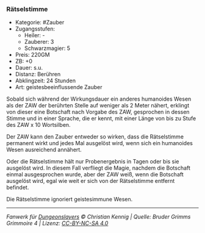 ### Rätselstimme

- Kategorie: #Zauber
- Zugangsstufen:
  - Heiler: -
  - Zauberer: 3
  - Schwarzmagier: 5
- Preis: 220GM
- ZB: +0
- Dauer: s.u.
- Distanz: Berühren
- Abklingzeit: 24 Stunden
- Art: geistesbeeinflussende Zauber



Sobald sich während der Wirkungsdauer ein anderes humanoides Wesen als der ZAW der berührten Stelle auf weniger als 2 Meter nähert, erklingt von dieser eine Botschaft nach Vorgabe des ZAW, gesprochen in dessen Stimme und in einer Sprache, die er kennt, mit einer Länge von bis zu Stufe des ZAW x 10 Wortsilben.

Der ZAW kann den Zauber entweder so wirken, dass die Rätselstimme permanent wirkt und jedes Mal ausgelöst wird, wenn sich ein humanoides Wesen ausreichend annähert.

Oder die Rätselstimme hält nur Probenergebnis in Tagen oder bis sie ausgelöst wird. In diesem Fall verfliegt die Magie, nachdem die Botschaft einmal ausgesprochen wurde, aber der ZAW weiß, wenn die Botschaft ausgelöst wird, egal wie weit er sich von der Rätselstimme entfernt befindet.

Die Rätselstimme ignoriert geistesimmune Wesen.

---

_Fanwerk für [Dungeonslayers](https://www.dungeonslayers.net/) © Christian Kennig | Quelle: Bruder Grimms Grimmoire 4 | Lizenz: [CC-BY-NC-SA 4.0](https://creativecommons.org/licenses/by-nc-sa/4.0/deed.de)_
